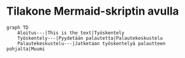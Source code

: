 # Tilakone Mermaid-skriptin avulla


```mermaid
graph TD
    Aloitus---|This is the text|Työskentely
    Työskentely---|Pyydetään palautetta|Palautekeskustelu
    Palautekeskustelu---|Jatketaan työskentelyä palautteen pohjalta|Muumi
    
  
```
